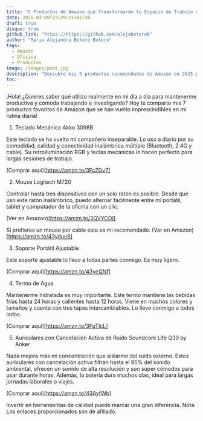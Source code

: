 ```yaml
---
title: "5 Productos de Amazon que Transformarán tu Espacio de Trabajo en 2025"
date: 2025-03-09T23:29:21+05:30
draft: true
disqus: true
github_link: "https://https://github.com/alejaboterob"
author: "Maria Alejandra Botero Botero"
tags:
  - Amazon
  - Oficina
  - Productos
image: /images/post.jpg
description: "Descubre mis 5 productos recomendados de Amazon en 2025 para optimizar tu espacio de trabajo y aumentar tu productividad. ¡Mejora tu entorno laboral con estas recomendaciones!"
toc:
---
```


¡Hola! ¿Quieres saber qué utilizo realmente en mi día a día para mantenerme productiva y cómoda trabajando e investigando? Hoy te comparto mis 7 productos favoritos de Amazon que se han vuelto imprescindibles en mi rutina diaria!

1. Teclado Mecánico Akko 3098B

Este teclado se ha vuelto mi compañero inseparable. Lo uso a diario por su comodidad, calidad y conectividad inalámbrica múltiple (Bluetooth, 2.4G y cable). Su retroiluminación RGB y teclas mecánicas lo hacen perfecto para largas sesiones de trabajo.

(Comprar aquí)[https://amzn.to/3FcZGv7]

2. Mouse Logitech M720

Controlar hasta tres dispositivos con un solo ratón es posible. Desde que uso este ratón inalámbrico, puedo alternar fácilmente entre mi portátil, tablet y computador de la oficina con un clic.

(Ver en Amazon)[https://amzn.to/3QVYCOI]  

Si prefieres un mouse por cable este es mi recomendado. (Ver en Amazon)[https://amzn.to/43yduu9]  

3. Soporte Portátil Ajustable

Este soporte ajustable lo llevo a todas partes conmigo. Es muy ligero.

(Comprar aquí)[https://amzn.to/43ycQNf]

4. Termo de Agua

Mantenerme hidratada es muy importante. Este termo mantiene las bebidas frías hasta 24 horas y calientes hasta 12 horas. Viene en muchos colores y tamaños y cuenta con tres tapas intercambiables. Lo llevo conmigo a todos lados.

(Comprar aquí)[https://amzn.to/3FgTIcL]

5. Auriculares con Cancelación Activa de Ruido Soundcore Life Q30 by Anker
   
Nada mejora más mi concentración que aislarme del ruido externo. Estos auriculares con cancelación activa filtran hasta el 95% del sonido ambiental, ofrecen un sonido de alta resolución y son súper cómodos para usar durante horas. Además, la batería dura muchos días, ideal para largas jornadas laborales o viajes.

(Comprar aquí)[https://amzn.to/43AyfWb]

Invertir en herramientas de calidad puede marcar una gran diferencia. 
Nota: Los enlaces proporcionados son de afiliado.





